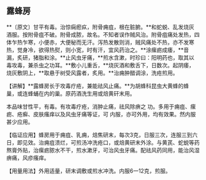 ## 露蜂房

**〔原文〕甘平有毒。治惊痫瘛疭，附骨痈疽，根在脏腑。**和蛇蜕、乱发烧灰酒服。按附骨疽不破。附骨成脓，故名。不知者误作贼风治。附骨疽痛处发热，四体乍热乍寒，小便赤，大便秘而无汗。泻热发散则消，贼风痛处不热，亦不发寒热，觉身冷，欲得热熨，则小宽，时有汗，宜风药治之。**涂瘰疬成痿，**音漏，炙研，猪脂和涂。**止风虫牙痛，**煎水含漱，时珍曰：阳明药也，取其以毒攻毒，兼杀虫之功耳。**敷小儿重舌，**烧灰酒和敷舌下，日数次。起阴痿，烧灰敷阴上，**取悬于树受风露者，炙用。**治痈肿醋调涂，洗疮煎用。

【讲解】**露蜂房长于攻毒疗疮，兼能祛风止痛。**为胡蜂科昆虫大黄蜂的蜂巢，或连蜂蛹在内的巢。原药酒洗生用或焙黄矸末用。

本品味甘性平，有毒。有攻毒疗疮，消肿止痛，祛风除痹之
功。多用于痈疽、瘰疬、疮癣、皮肤瘙痒以及风虫牙痛等证，可
内服，亦可外用，均有效果。然内服甚少应用。

【临证应用】蜂房用于痈疽、乳痈，焙焦研末，每次3克，日服三次，连服三到六日，即见效。治痈疽溃烂，可煎汤冲洗疮口，或焙黄研末外涂。与黄芪、蛇蜕等药熬膏外贴，治瘰疬脓水不干，煎水漱牙，可治风虫牙痛。配祛风药同用，能治风湿痹痛，风疹瘙痒。

【用量用法】外用适量，研末调敷或煎水冲洗。内服6一12克，煎服。
